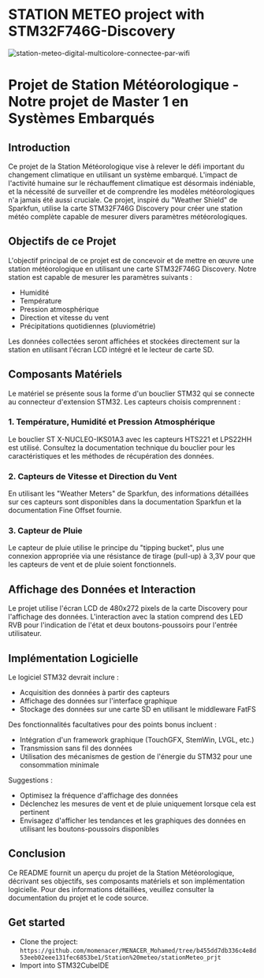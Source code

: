 # STATION METEO project with STM32F746G-Discovery
![station-meteo-digital-multicolore-connectee-par-wifi](https://github.com/momenacer/MENACER_Mohamed/assets/127967325/9099632c-9a7c-4cc5-807f-f9c86994c8de)


# Projet de Station Météorologique - Notre projet de Master 1 en Systèmes Embarqués

## Introduction

Ce projet de la Station Météorologique vise à relever le défi important du changement climatique en utilisant un système embarqué. L'impact de l'activité humaine sur le réchauffement climatique est désormais indéniable, et la nécessité de surveiller et de comprendre les modèles météorologiques n'a jamais été aussi cruciale. Ce projet, inspiré du "Weather Shield" de Sparkfun, utilise la carte STM32F746G Discovery pour créer une station météo complète capable de mesurer divers paramètres météorologiques.

## Objectifs de ce Projet

L'objectif principal de ce projet est de concevoir et de mettre en œuvre une station météorologique en utilisant une carte STM32F746G Discovery. Notre station est capable de mesurer les paramètres suivants :

- Humidité
- Température
- Pression atmosphérique
- Direction et vitesse du vent
- Précipitations quotidiennes (pluviométrie)

Les données collectées seront affichées et stockées directement sur la station en utilisant l'écran LCD intégré et le lecteur de carte SD.

## Composants Matériels

Le matériel se présente sous la forme d'un bouclier STM32 qui se connecte au connecteur d'extension STM32. Les capteurs choisis comprennent :

### 1. Température, Humidité et Pression Atmosphérique

Le bouclier ST X-NUCLEO-IKS01A3 avec les capteurs HTS221 et LPS22HH est utilisé. Consultez la documentation technique du bouclier pour les caractéristiques et les méthodes de récupération des données.

### 2. Capteurs de Vitesse et Direction du Vent

En utilisant les "Weather Meters" de Sparkfun, des informations détaillées sur ces capteurs sont disponibles dans la documentation Sparkfun et la documentation Fine Offset fournie. 

### 3. Capteur de Pluie

Le capteur de pluie utilise le principe du "tipping bucket", plus une connexion appropriée via une résistance de tirage (pull-up) à 3,3V pour que les capteurs de vent et de pluie soient fonctionnels.

## Affichage des Données et Interaction

Le projet utilise l'écran LCD de 480x272 pixels de la carte Discovery pour l'affichage des données. L'interaction avec la station comprend des LED RVB pour l'indication de l'état et deux boutons-poussoirs pour l'entrée utilisateur.

## Implémentation Logicielle

Le logiciel STM32 devrait inclure :

- Acquisition des données à partir des capteurs
- Affichage des données sur l'interface graphique
- Stockage des données sur une carte SD en utilisant le middleware FatFS

Des fonctionnalités facultatives pour des points bonus incluent :

- Intégration d'un framework graphique (TouchGFX, StemWin, LVGL, etc.)
- Transmission sans fil des données
- Utilisation des mécanismes de gestion de l'énergie du STM32 pour une consommation minimale

Suggestions :

- Optimisez la fréquence d'affichage des données
- Déclenchez les mesures de vent et de pluie uniquement lorsque cela est pertinent
- Envisagez d'afficher les tendances et les graphiques des données en utilisant les boutons-poussoirs disponibles

## Conclusion

Ce README fournit un aperçu du projet de la Station Météorologique, décrivant ses objectifs, ses composants matériels et son implémentation logicielle. Pour des informations détaillées, veuillez consulter la documentation du projet et le code source.


## Get started
- Clone the project: `https://github.com/momenacer/MENACER_Mohamed/tree/b455dd7db336c4e8d53eeb02eee131fec6853be1/Station%20meteo/stationMeteo_prjt`
- Import into STM32CubeIDE
